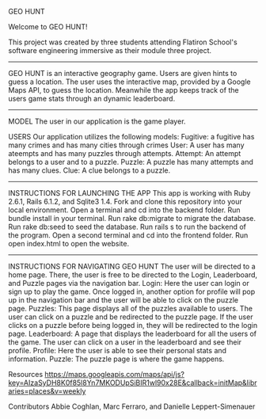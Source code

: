 GEO HUNT

Welcome to GEO HUNT!

This project was created by three students attending Flatiron School's software engineering immersive as their module three project. 

****

GEO HUNT is an interactive geography game. Users are given hints to guess a location. The user uses the interactive map, provided by a Google Maps API, to guess the location. Meanwhile the app keeps track of the users game stats through an dynamic leaderboard. 

****

MODEL
The user in our application is the game player. 

USERS
Our application utilizes the following models:
Fugitive: a fugitive has many crimes and has many cities through crimes
User: A user has many ateempts and has many puzzles through attempts.
Attempt: An attempt belongs to a user and to a puzzle.
Puzzle: A puzzle has many attempts and has many clues.
Clue: A clue belongs to a puzzle.

****

INSTRUCTIONS FOR LAUNCHING THE APP
This app is working with Ruby 2.6.1, Rails 6.1.2, and Sqlite3 1.4.
Fork and clone this repository into your local environment.
Open a terminal and cd into the backend folder.
Run bundle install in your terminal.
Run rake db:migrate to migrate the database.
Run rake db:seed to seed the database.
Run rails s to run the backend of the program.
Open a second terminal and cd into the frontend folder.
Run open index.html to open the website.

*****

INSTRUCTIONS FOR NAVIGATING GEO HUNT
The user will be directed to a home page. There, the user is free to be directed to the Login, Leaderboard, and Puzzle pages via the navigation bar.
Login: Here the user can login or sign up to play the game. Once logged in, another option for profile will pop up in the navigation bar and the user will be able to click on the puzzle page.
Puzzles: This page displays all of the puzzles available to users. The user can click on a puzzle and be redirected to the puzzle page. If the user clicks on a puzzle before being logged in, they will be redirected to the login page.
Leaderboard: A page that displays the leaderboard for all the users of the game. The user can click on a user in the leaderboard and see their profile. 
Profile: Here the user is able to see their personal stats and information.
Puzzle: The puzzle page is where the game happens. 


Resources
https://maps.googleapis.com/maps/api/js?key=AIzaSyDH8K0f85l8Yn7MKODUpSiBIR1wl90x28E&callback=initMap&libraries=places&v=weekly

Contributors
Abbie Coghlan, Marc Ferraro, and Danielle Leppert-Simenauer


